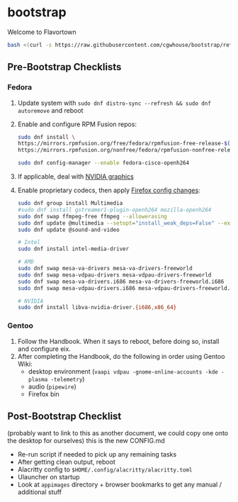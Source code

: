# bootstrap

Welcome to Flavortown

```bash
bash <(curl -s https://raw.githubusercontent.com/cgwhouse/bootstrap/refs/heads/bootstrap2/bootstrap.sh)
```

## Pre-Bootstrap Checklists

### Fedora

1. Update system with
   `sudo dnf distro-sync --refresh && sudo dnf autoremove` and reboot
2. Enable and configure RPM Fusion repos:

   ```bash
   sudo dnf install \
   https://mirrors.rpmfusion.org/free/fedora/rpmfusion-free-release-$(rpm -E %fedora).noarch.rpm \
   https://mirrors.rpmfusion.org/nonfree/fedora/rpmfusion-nonfree-release-$(rpm -E %fedora).noarch.rpm

   sudo dnf config-manager --enable fedora-cisco-openh264
   ```

3. If applicable, deal with [NVIDIA graphics](https://rpmfusion.org/Howto/NVIDIA)
4. Enable proprietary codecs, then apply [Firefox config changes](https://docs.fedoraproject.org/en-US/quick-docs/openh264/#_firefox_config_changes):

   ```bash
   sudo dnf group install Multimedia
   #sudo dnf install gstreamer1-plugin-openh264 mozilla-openh264
   sudo dnf swap ffmpeg-free ffmpeg --allowerasing
   sudo dnf update @multimedia --setopt="install_weak_deps=False" --exclude=PackageKit-gstreamer-plugin
   sudo dnf update @sound-and-video

   # Intel
   sudo dnf install intel-media-driver

   # AMD
   sudo dnf swap mesa-va-drivers mesa-va-drivers-freeworld
   sudo dnf swap mesa-vdpau-drivers mesa-vdpau-drivers-freeworld
   sudo dnf swap mesa-va-drivers.i686 mesa-va-drivers-freeworld.i686
   sudo dnf swap mesa-vdpau-drivers.i686 mesa-vdpau-drivers-freeworld.i686

   # NVIDIA
   sudo dnf install libva-nvidia-driver.{i686,x86_64}
   ```

### Gentoo

1. Follow the Handbook.
   When it says to reboot, before doing so, install and configure eix.
2. After completing the Handbook, do the following in order using Gentoo Wiki:
   - desktop environment (`vaapi vdpau -gnome-online-accounts -kde -plasma -telemetry`)
   - audio (`pipewire`)
   - Firefox bin

## Post-Bootstrap Checklist

(probably want to link to this as another document, we could copy one onto the desktop for ourselves)
this is the new CONFIG.md

- Re-run script if needed to pick up any remaining tasks
- After getting clean output, reboot
- Alacritty config to `$HOME/.config/alacritty/alacritty.toml`
- Ulauncher on startup
- Look at `appimages` directory + browser bookmarks to get any manual / additional stuff
